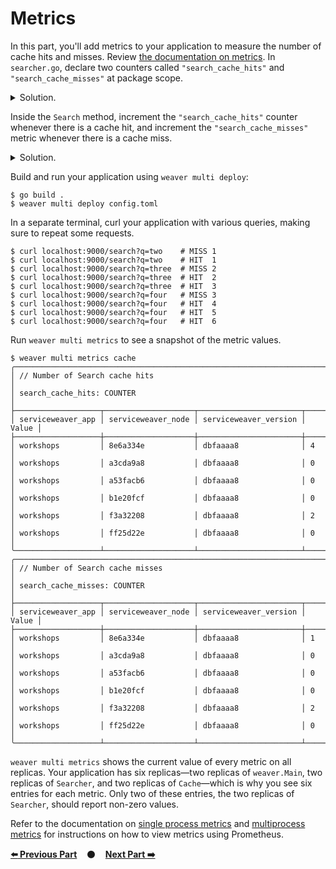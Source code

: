 # Metrics

In this part, you'll add metrics to your application to measure the number of
cache hits and misses. Review [the documentation on metrics][metrics]. In
`searcher.go`, declare two counters called `"search_cache_hits"` and
`"search_cache_misses"` at package scope.

<details>
<summary>Solution.</summary>

TODO(mwhittaker): Embed solution here.
</details>

Inside the `Search` method, increment the `"search_cache_hits"` counter whenever
there is a cache hit, and increment the `"search_cache_misses"` metric whenever
there is a cache miss.

<details>
<summary>Solution.</summary>

TODO(mwhittaker): Embed solution here.
</details>

Build and run your application using `weaver multi deploy`:

```
$ go build .
$ weaver multi deploy config.toml
```

In a separate terminal, curl your application with various queries, making sure
to repeat some requests.

```
$ curl localhost:9000/search?q=two    # MISS 1
$ curl localhost:9000/search?q=two    # HIT  1
$ curl localhost:9000/search?q=three  # MISS 2
$ curl localhost:9000/search?q=three  # HIT  2
$ curl localhost:9000/search?q=three  # HIT  3
$ curl localhost:9000/search?q=four   # MISS 3
$ curl localhost:9000/search?q=four   # HIT  4
$ curl localhost:9000/search?q=four   # HIT  5
$ curl localhost:9000/search?q=four   # HIT  6
```

Run `weaver multi metrics` to see a snapshot of the metric values.

```
$ weaver multi metrics cache
╭────────────────────────────────────────────────────────────────────────╮
│ // Number of Search cache hits                                         │
│ search_cache_hits: COUNTER                                             │
├───────────────────┬────────────────────┬───────────────────────┬───────┤
│ serviceweaver_app │ serviceweaver_node │ serviceweaver_version │ Value │
├───────────────────┼────────────────────┼───────────────────────┼───────┤
│ workshops         │ 8e6a334e           │ dbfaaaa8              │ 4     │
│ workshops         │ a3cda9a8           │ dbfaaaa8              │ 0     │
│ workshops         │ a53facb6           │ dbfaaaa8              │ 0     │
│ workshops         │ b1e20fcf           │ dbfaaaa8              │ 0     │
│ workshops         │ f3a32208           │ dbfaaaa8              │ 2     │
│ workshops         │ ff25d22e           │ dbfaaaa8              │ 0     │
╰───────────────────┴────────────────────┴───────────────────────┴───────╯
╭────────────────────────────────────────────────────────────────────────╮
│ // Number of Search cache misses                                       │
│ search_cache_misses: COUNTER                                           │
├───────────────────┬────────────────────┬───────────────────────┬───────┤
│ serviceweaver_app │ serviceweaver_node │ serviceweaver_version │ Value │
├───────────────────┼────────────────────┼───────────────────────┼───────┤
│ workshops         │ 8e6a334e           │ dbfaaaa8              │ 1     │
│ workshops         │ a3cda9a8           │ dbfaaaa8              │ 0     │
│ workshops         │ a53facb6           │ dbfaaaa8              │ 0     │
│ workshops         │ b1e20fcf           │ dbfaaaa8              │ 0     │
│ workshops         │ f3a32208           │ dbfaaaa8              │ 2     │
│ workshops         │ ff25d22e           │ dbfaaaa8              │ 0     │
╰───────────────────┴────────────────────┴───────────────────────┴───────╯
```

`weaver multi metrics` shows the current value of every metric on all replicas.
Your application has six replicas&mdash;two replicas of `weaver.Main`, two
replicas of `Searcher`, and two replicas of `Cache`&mdash;which is why you see
six entries for each metric. Only two of these entries, the two replicas of
`Searcher`, should report non-zero values.

Refer to the documentation on [single process metrics][single_process_metrics]
and [multiprocess metrics][multiprocess_metrics] for instructions on how to view
metrics using Prometheus.

[**:arrow_left: Previous Part**](../08)
&nbsp;&nbsp;&nbsp;:black_circle:&nbsp;&nbsp;&nbsp;
[**Next Part :arrow_right:**](../10)

[metrics]: https://serviceweaver.dev/docs.html#metrics
[single_process_metrics]: https://serviceweaver.dev/docs.html#single-process-metrics
[multiprocess_metrics]: https://serviceweaver.dev/docs.html#multiprocess-metrics
